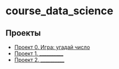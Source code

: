 # course_data_science

## Проекты

* [Проект 0. Игра: угадай число](https://github.com/Pupsova/course_data_science/project_0)
* [Проект 1. __________](___)
* [Проект 2. __________](___)
